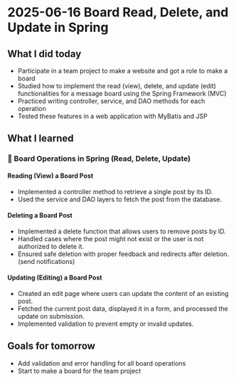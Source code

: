# 2025-06-16 Board Read, Delete, and Update in Spring

## What I did today
- Participate in a team project to make a website and got a role to make a board
- Studied how to implement the read (view), delete, and update (edit) functionalities for a message board using the Spring Framework (MVC)
- Practiced writing controller, service, and DAO methods for each operation
- Tested these features in a web application with MyBatis and JSP

## What I learned

### 📝 Board Operations in Spring (Read, Delete, Update)

#### Reading (View) a Board Post
- Implemented a controller method to retrieve a single post by its ID.
- Used the service and DAO layers to fetch the post from the database.

#### Deleting a Board Post
- Implemented a delete function that allows users to remove posts by ID.
- Handled cases where the post might not exist or the user is not authorized to delete it.
- Ensured safe deletion with proper feedback and redirects after deletion. (send notifications)

#### Updating (Editing) a Board Post
- Created an edit page where users can update the content of an existing post.
- Fetched the current post data, displayed it in a form, and processed the update on submission.
- Implemented validation to prevent empty or invalid updates.

## Goals for tomorrow
- Add validation and error handling for all board operations
- Start to make a board for the team project
